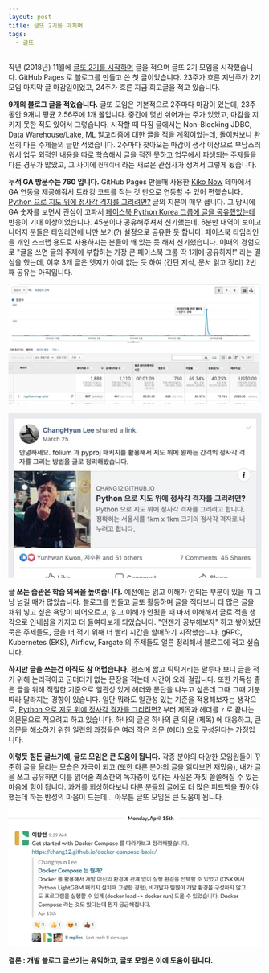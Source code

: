 ```yaml
---
layout: post
title: 글또 2기를 마치며
tags:
  - 글또
---
```


작년 (2018년) 11월에 [글또 2기를 시작하며](https://chang12.github.io/%EA%B8%80%EB%98%90-2%EA%B8%B0%EB%A5%BC-%EC%8B%9C%EC%9E%91%ED%95%98%EB%A9%B0/) 글을 적으며 글또 2기 모임을 시작했습니다. GitHub Pages 로 블로그를 만들고 쓴 첫 글이었습니다. 23주가 흐른 지난주가 2기 모임 마지막 글 마감일이었고, 24주가 흐른 지금 회고글을 적고 있습니다.

**9개의 블로그 글을 적었습니다.** 글또 모임은 기본적으로 2주마다 마감이 있는데, 23주 동안 9개니 평균 2.56주에 1개 꼴입니다. 중간에 몇번 쉬어가는 주가 있었고, 마감을 지키지 못한 적도 있어서 그렇습니다. 시작할 때 다짐 글에서는 Non-Blocking JDBC, Data Warehouse/Lake, ML 알고리즘에 대한 글을 적을 계획이었는데, 돌이켜보니 완전히 다른 주제들의 글만 적었습니다. 2주마다 찾아오는 마감이 생각 이상으로 부담스러워서 업무 외적인 내용을 따로 학습해서 글을 적진 못하고 업무에서 파생되는 주제들을 다룬 경우가 많았고, 그 사이에 `컨테이너` 라는 새로운 관심사가 생겨서 그렇게 됬습니다.

**누적 GA 방문수는 760 입니다.** GitHub Pages 만들때 사용한 [Kiko Now](https://aweekj.github.io/kiko-now/) 테마에서 GA 연동을 제공해줘서 트래킹 코드를 적는 것 만으로 연동할 수 있어 편했습니다. [Python 으로 지도 위에 정사각 격자를 그리려면?](https://chang12.github.io/python-map-grid/) 글의 지분이 매우 큽니다. 그 당시에 GA 숫자를 보면서 관심이 고파서 [페이스북 Python Korea 그룹에 글을 공유했었는데](https://www.facebook.com/groups/pythonkorea/permalink/2155761257840357/) 반응이 기대 이상이었습니다. 45분이나 공유해주셔서 신기했는데, 6분만 내역이 보이고 나머지 분들은 타임라인에 나만 보기(?) 설정으로 공유한 듯 합니다. 페이스북 타임라인을 개인 스크랩 용도로 사용하시는 분들이 꽤 있는 듯 해서 신기했습니다. 이때의 경험으로 "글을 쓰면 글의 주제에 부합하는 가장 큰 페이스북 그룹 딱 1개에 공유하자!" 라는 결심을 했는데, 이후 3개 글은 엣지가 아예 없는 듯 하여 (간단 지식, 문서 읽고 정리) 2번째 공유는 아직입니다.

![2019-04-27-ga-visits.jpg](https://raw.githubusercontent.com/chang12/chang12.github.io/master/images/2019-04-27-ga-visits.jpg)

![2019-04-27-share-python-korea-facebook-group.jpg](https://raw.githubusercontent.com/chang12/chang12.github.io/master/images/2019-04-27-share-python-korea-facebook-group.jpg)

**글 쓰는 습관은 학습 의욕을 높여줍니다.** 예전에는 읽고 이해가 안되는 부분이 있을 때 그냥 넘길 때가 많았습니다. 블로그를 만들고 글또 활동하며 글을 적다보니 더 많은 글을 채워 넣고 싶은 욕망이 피어오르고, 읽고 이해가 안됬을 때 마저 이해해서 글로 적을 생각으로 인내심을 가지고 더 들여다보게 되었습니다. "언젠가 공부해보자" 하고 쌓아놨던 묵은 주제들도, 글을 더 적기 위해 더 빨리 시간을 할애하기 시작했습니다. gRPC, Kubernetes (EKS), Airflow, Fargate 의 주제들도 얼른 정리해서 블로그에 적고 싶습니다.

**하지만 글을 쓰는건 아직도 참 어렵습니다.** 평소에 짧고 틱틱거리는 말투다 보니 글을 적기 위해 논리적이고 군더더기 없는 문장을 적는데 시간이 오래 걸립니다. 또한 가독성 좋은 글을 위해 적절한 기준으로 일관성 있게 헤더와 문단을 나누고 싶은데 그때 그때 기분따라 달라지는 경향이 있습니다. 일단 뭐라도 일관성 있는 기준을 적용해보자는 생각으로, [Python 으로 지도 위에 정사각 격자를 그리려면?](https://chang12.github.io/python-map-grid/) 부터 제목과 헤더를 `?` 로 끝나는 의문문으로 적으려고 하고 있습니다. 하나의 글은 하나의 큰 의문 (제목) 에 대응하고, 큰 의문을 해소하기 위한 일련의 과정들은 여러 작은 의문 (헤더) 으로 구성된다는 가정입니다.

**이렇듯 힘든 글쓰기에, 글또 모임은 큰 도움이 됩니다.** 각종 분야의 다양한 모임원들이 꾸준히 글을 올리는 모습은 자극이 되고 (또한 다른 분야의 글을 읽다보면 재밌음), 내가 글을 쓰고 공유하면 이를 읽어줄 최소한의 독자층이 있다는 사실은 자칫 쓸쓸해질 수 있는 마음에 힘이 됩니다. 과거를 회상하다보니 다른 분들의 글에도 더 많은 피드백을 줬어야 했는데 하는 반성의 마음이 드는데... 아무튼 글또 모임은 큰 도움이 됩니다.

![2019-04-27-geultto-slack-reaction.jpg](https://raw.githubusercontent.com/chang12/chang12.github.io/master/images/2019-04-27-geultto-slack-reaction.jpg)

**결론 : 개발 블로그 글쓰기는 유익하고, 글또 모임은 이에 도움이 됩니다.**